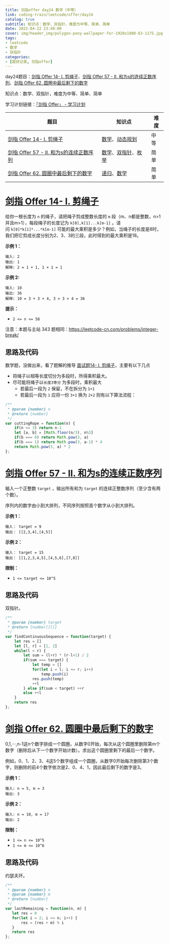 ```yaml
---
title: 剑指offer day24 数学（中等）
link: coding-train/leetcode/offer/day24
catalog: true
subtitle: 知识点：数学、双指针，难度为中等、简单、简单
date: 2022-04-22 23:49:00
cover: img/header_img/polygon-pony-wallpaper-for-1920x1080-63-1175.jpg
tags:
- leetcode
- 数学
- 双指针
categories:
- [题目记录, 剑指offer]
---
```


day24题目：[剑指 Offer 14- I. 剪绳子](https://leetcode-cn.com/problems/jian-sheng-zi-lcof/)、[剑指 Offer 57 - II. 和为s的连续正数序列](https://leetcode-cn.com/problems/he-wei-sde-lian-xu-zheng-shu-xu-lie-lcof/)、[剑指 Offer 62. 圆圈中最后剩下的数字](https://leetcode-cn.com/problems/yuan-quan-zhong-zui-hou-sheng-xia-de-shu-zi-lcof/)

知识点：数学、双指针，难度为中等、简单、简单

学习计划链接：[「剑指 Offer」 - 学习计划](https://leetcode-cn.com/study-plan/lcof/?progress=7jn70jr)

| 题目 | 知识点 | 难度 |
| --- | ---- | ---- |
| [剑指 Offer 14- I. 剪绳子](https://leetcode-cn.com/problems/jian-sheng-zi-lcof/) | [数学](https://leetcode-cn.com/tag/math)、[动态规划](https://leetcode-cn.com/tag/dynamic-programming) | 中等 |
| [剑指 Offer 57 - II. 和为s的连续正数序列](https://leetcode-cn.com/problems/he-wei-sde-lian-xu-zheng-shu-xu-lie-lcof/) | [数学](https://leetcode-cn.com/tag/math)、[双指针](https://leetcode-cn.com/tag/two-pointers)、[枚举](https://leetcode-cn.com/tag/enumeration) | 简单 |
| [剑指 Offer 62. 圆圈中最后剩下的数字](https://leetcode-cn.com/problems/yuan-quan-zhong-zui-hou-sheng-xia-de-shu-zi-lcof/) | [递归](https://leetcode-cn.com/tag/recursion)、[数学](https://leetcode-cn.com/tag/math) | 简单 |

# [剑指 Offer 14- I. 剪绳子](https://leetcode-cn.com/problems/jian-sheng-zi-lcof/)

给你一根长度为 `n` 的绳子，请把绳子剪成整数长度的 `m` 段（m、n都是整数，n>1并且m>1），每段绳子的长度记为 `k[0],k[1]...k[m-1]` 。请问 `k[0]*k[1]*...*k[m-1]` 可能的最大乘积是多少？例如，当绳子的长度是8时，我们把它剪成长度分别为2、3、3的三段，此时得到的最大乘积是18。

**示例 1：**

```
输入: 2
输出: 1
解释: 2 = 1 + 1, 1 × 1 = 1
```

**示例 2:**

```
输入: 10
输出: 36
解释: 10 = 3 + 3 + 4, 3 × 3 × 4 = 36
```

**提示：**

- `2 <= n <= 58`

注意：本题与主站 343 题相同：<https://leetcode-cn.com/problems/integer-break/>

## 思路及代码

数学题，没做出来，看了题解的推导 [面试题14- I. 剪绳子](https://leetcode-cn.com/problems/jian-sheng-zi-lcof/solution/mian-shi-ti-14-i-jian-sheng-zi-tan-xin-si-xiang-by/)，主要有以下几点

- 将绳子以相等长度切分为多段时，所得乘积最大。
- 尽可能将绳子以`长度3等分` 为多段时，乘积最大
  - 若最后一段为 `2` 保留，不在拆分为 `1+1`
  - 若最后一段为 `1` 应将一份 `3+1` 换为 `2+2`
则有以下算法流程：

```javascript
/**
 * @param {number} n
 * @return {number}
 */
var cuttingRope = function(n) {
    if(n <= 3) return n-1
    let [a, b] = [Math.floor(n/3), n%3]
    if(b === 0) return Math.pow(3, a)
    if(b === 1) return Math.pow(3, a-1) * 4
    return Math.pow(3, a) * 2
};
```

# [剑指 Offer 57 - II. 和为s的连续正数序列](https://leetcode-cn.com/problems/he-wei-sde-lian-xu-zheng-shu-xu-lie-lcof/)

输入一个正整数 `target` ，输出所有和为 `target` 的连续正整数序列（至少含有两个数）。

序列内的数字由小到大排列，不同序列按照首个数字从小到大排列。

**示例 1：**

```
输入： target = 9
输出： [[2,3,4],[4,5]]
```

**示例 2：**

```
输入： target = 15
输出： [[1,2,3,4,5],[4,5,6],[7,8]]
```

**限制：**

- `1 <= target <= 10^5`

## 思路及代码

双指针。

```javascript
/**
 * @param {number} target
 * @return {number[][]}
 */
var findContinuousSequence = function(target) {
    let res = []
    let [l, r] = [1, 2]
    while(l < r) {
        let sum = (l+r) * (r-l+1) / 2
        if(sum === target) { 
            let temp = []
            for(let i = l; i <= r; i++)
                temp.push(i)
            res.push(temp)
            ++l
        } else if(sum < target) ++r
        else ++l
    }
    return res
};
```

# [剑指 Offer 62. 圆圈中最后剩下的数字](https://leetcode-cn.com/problems/yuan-quan-zhong-zui-hou-sheng-xia-de-shu-zi-lcof/)

0,1,···,n-1这n个数字排成一个圆圈，从数字0开始，每次从这个圆圈里删除第m个数字（删除后从下一个数字开始计数）。求出这个圆圈里剩下的最后一个数字。

例如，0、1、2、3、4这5个数字组成一个圆圈，从数字0开始每次删除第3个数字，则删除的前4个数字依次是2、0、4、1，因此最后剩下的数字是3。

**示例 1：**

```
输入: n = 5, m = 3
输出: 3
```

**示例 2：**

```
输入: n = 10, m = 17
输出: 2
```

**限制：**

- `1 <= n <= 10^5`
- `1 <= m <= 10^6`

## 思路及代码

约瑟夫环。

```javascript
/**
 * @param {number} n
 * @param {number} m
 * @return {number}
 */
var lastRemaining = function(n, m) {
   let res = 0
   for(let i = 2; i <= n; i++) {
       res = (res + m) % i
   }
   return res
};
```
